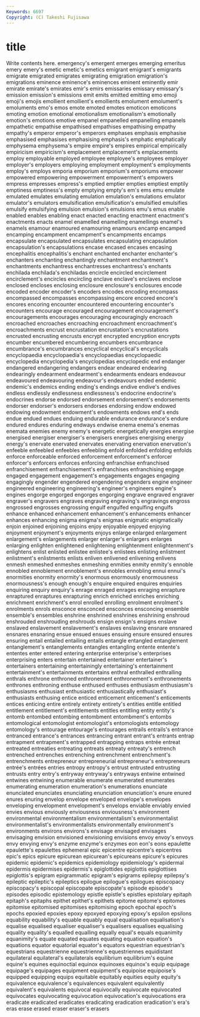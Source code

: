 ```yaml
---
Keywords: 6697 
Copyright: (C) Takeshi Fujisawa
---
```


# title

Write contents here.
emergency's emergent emerges emerging emeritus emery
emery's emetic emetic's emetics emigrant emigrant's emigrants emigrate emigrated emigrates
emigrating emigration emigration's emigrations eminence eminence's eminences eminent eminently emir
emirate emirate's emirates emir's emirs emissaries emissary emissary's emission emission's
emissions emit emits emitted emitting emo emoji emoji's emojis emollient
emollient's emollients emolument emolument's emoluments emo's emos emote emoted emotes
emoticon emoticons emoting emotion emotional emotionalism emotionalism's emotionally emotion's emotions
emotive empanel empanelled empanelling empanels empathetic empathise empathised empathises empathising
empathy empathy's emperor emperor's emperors emphases emphasis emphasise emphasised emphasises
emphasising emphasis's emphatic emphatically emphysema emphysema's empire empire's empires empirical
empirically empiricism empiricism's emplacement emplacement's emplacements employ employable employed employee
employee's employees employer employer's employers employing employment employment's employments employ's
employs emporia emporium emporium's emporiums empower empowered empowering empowerment empowerment's
empowers empress empresses empress's emptied emptier empties emptiest emptily emptiness
emptiness's empty emptying empty's em's ems emu emulate emulated emulates
emulating emulation emulation's emulations emulator emulator's emulators emulsification emulsification's emulsified
emulsifies emulsify emulsifying emulsion emulsion's emulsions emu's emus enable enabled
enables enabling enact enacted enacting enactment enactment's enactments enacts enamel
enamelled enamelling enamellings enamel's enamels enamour enamoured enamouring enamours encamp
encamped encamping encampment encampment's encampments encamps encapsulate encapsulated encapsulates encapsulating
encapsulation encapsulation's encapsulations encase encased encases encasing encephalitis encephalitis's enchant
enchanted enchanter enchanter's enchanters enchanting enchantingly enchantment enchantment's enchantments enchantress
enchantresses enchantress's enchants enchilada enchilada's enchiladas encircle encircled encirclement encirclement's
encircles encircling enclave enclave's enclaves enclose enclosed encloses enclosing enclosure
enclosure's enclosures encode encoded encoder encoder's encoders encodes encoding encompass
encompassed encompasses encompassing encore encored encore's encores encoring encounter encountered
encountering encounter's encounters encourage encouraged encouragement encouragement's encouragements encourages encouraging
encouragingly encroach encroached encroaches encroaching encroachment encroachment's encroachments encrust encrustation
encrustation's encrustations encrusted encrusting encrusts encrypt encrypted encryption encrypts encumber
encumbered encumbering encumbers encumbrance encumbrance's encumbrances encyclical encyclical's encyclicals encyclopaedia
encyclopaedia's encyclopaedias encyclopaedic encyclopedia encyclopedia's encyclopedias encyclopedic end endanger endangered
endangering endangers endear endeared endearing endearingly endearment endearment's endearments endears
endeavour endeavoured endeavouring endeavour's endeavours ended endemic endemic's endemics ending
ending's endings endive endive's endives endless endlessly endlessness endlessness's endocrine
endocrine's endocrines endorse endorsed endorsement endorsement's endorsements endorser endorser's endorsers
endorses endorsing endow endowed endowing endowment endowment's endowments endows end's
ends endue endued endues enduing endurable endurance endurance's endure endured
endures enduring endways endwise enema enema's enemas enemata enemies enemy
enemy's energetic energetically energies energise energised energiser energiser's energisers energises
energising energy energy's enervate enervated enervates enervating enervation enervation's enfeeble
enfeebled enfeebles enfeebling enfold enfolded enfolding enfolds enforce enforceable enforced
enforcement enforcement's enforcer enforcer's enforcers enforces enforcing enfranchise enfranchised enfranchisement
enfranchisement's enfranchises enfranchising engage engaged engagement engagement's engagements engages engaging
engagingly engender engendered engendering engenders engine engineer engineered engineering engineering's
engineer's engineers engine's engines engorge engorged engorges engorging engrave engraved
engraver engraver's engravers engraves engraving engraving's engravings engross engrossed engrosses
engrossing engulf engulfed engulfing engulfs enhance enhanced enhancement enhancement's enhancements
enhancer enhances enhancing enigma enigma's enigmas enigmatic enigmatically enjoin enjoined
enjoining enjoins enjoy enjoyable enjoyed enjoying enjoyment enjoyment's enjoyments enjoys
enlarge enlarged enlargement enlargement's enlargements enlarger enlarger's enlargers enlarges enlarging
enlighten enlightened enlightening enlightenment enlightenment's enlightens enlist enlisted enlistee enlistee's
enlistees enlisting enlistment enlistment's enlistments enlists enliven enlivened enlivening enlivens
enmesh enmeshed enmeshes enmeshing enmities enmity enmity's ennoble ennobled ennoblement
ennoblement's ennobles ennobling ennui ennui's enormities enormity enormity's enormous enormously
enormousness enormousness's enough enough's enquire enquired enquires enquiries enquiring enquiry
enquiry's enrage enraged enrages enraging enrapture enraptured enraptures enrapturing enrich
enriched enriches enriching enrichment enrichment's enrol enrolled enrolling enrolment enrolment's
enrolments enrols ensconce ensconced ensconces ensconcing ensemble ensemble's ensembles enshrine
enshrined enshrines enshrining enshroud enshrouded enshrouding enshrouds ensign ensign's ensigns
enslave enslaved enslavement enslavement's enslaves enslaving ensnare ensnared ensnares ensnaring
ensue ensued ensues ensuing ensure ensured ensures ensuring entail entailed
entailing entails entangle entangled entanglement entanglement's entanglements entangles entangling entente
entente's ententes enter entered entering enterprise enterprise's enterprises enterprising enters
entertain entertained entertainer entertainer's entertainers entertaining entertainingly entertaining's entertainment entertainment's
entertainments entertains enthral enthralled enthralling enthrals enthrone enthroned enthronement enthronement's
enthronements enthrones enthroning enthuse enthused enthuses enthusiasm enthusiasm's enthusiasms enthusiast
enthusiastic enthusiastically enthusiast's enthusiasts enthusing entice enticed enticement enticement's enticements
entices enticing entire entirely entirety entirety's entities entitle entitled entitlement
entitlement's entitlements entitles entitling entity entity's entomb entombed entombing entombment
entombment's entombs entomological entomologist entomologist's entomologists entomology entomology's entourage entourage's
entourages entrails entrails's entrance entranced entrance's entrances entrancing entrant entrant's
entrants entrap entrapment entrapment's entrapped entrapping entraps entrée entreat entreated
entreaties entreating entreats entreaty entreaty's entrench entrenched entrenches entrenching entrenchment
entrenchment's entrenchments entrepreneur entrepreneurial entrepreneur's entrepreneurs entrée's entrées entries entropy
entropy's entrust entrusted entrusting entrusts entry entry's entryway entryway's entryways
entwine entwined entwines entwining enumerable enumerate enumerated enumerates enumerating enumeration
enumeration's enumerations enunciate enunciated enunciates enunciating enunciation enunciation's enure enured
enures enuring envelop envelope enveloped envelope's envelopes enveloping envelopment envelopment's
envelops enviable enviably envied envies envious enviously enviousness enviousness's environment
environmental environmentalism environmentalism's environmentalist environmentalist's environmentalists environmentally environment's environments environs
environs's envisage envisaged envisages envisaging envision envisioned envisioning envisions envoy
envoy's envoys envy envying envy's enzyme enzyme's enzymes eon eon's
eons epaulette epaulette's epaulettes ephemeral epic epicentre epicentre's epicentres epic's
epics epicure epicurean epicurean's epicureans epicure's epicures epidemic epidemic's epidemics
epidemiology epidemiology's epidermal epidermis epidermises epidermis's epiglottides epiglottis epiglottises epiglottis's
epigram epigrammatic epigram's epigrams epilepsy epilepsy's epileptic epileptic's epileptics epilogue
epilogue's epilogues episcopacy episcopacy's episcopal episcopate episcopate's episode episode's episodes
episodic epistemology epistle epistle's epistles epistolary epitaph epitaph's epitaphs epithet
epithet's epithets epitome epitome's epitomes epitomise epitomised epitomises epitomising epoch
epochal epoch's epochs epoxied epoxies epoxy epoxyed epoxying epoxy's epsilon
epsilons equability equability's equable equably equal equalisation equalisation's equalise equalised
equaliser equaliser's equalisers equalises equalising equality equality's equalled equalling equally
equal's equals equanimity equanimity's equate equated equates equating equation equation's
equations equator equatorial equator's equators equestrian equestrian's equestrians equestrienne equestrienne's
equestriennes equidistant equilateral equilateral's equilaterals equilibrium equilibrium's equine equine's equines
equinoctial equinox equinoxes equinox's equip equipage equipage's equipages equipment equipment's
equipoise equipoise's equipped equipping equips equitable equitably equities equity equity's
equivalence equivalence's equivalences equivalent equivalently equivalent's equivalents equivocal equivocally equivocate
equivocated equivocates equivocating equivocation equivocation's equivocations era eradicate eradicated eradicates
eradicating eradication eradication's era's eras erase erased eraser eraser's erasers
